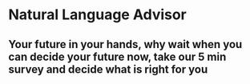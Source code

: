 # Natural Language Advisor
## Your future in your hands, why wait when you can decide your future now, take our 5 min survey and decide what is right for you
